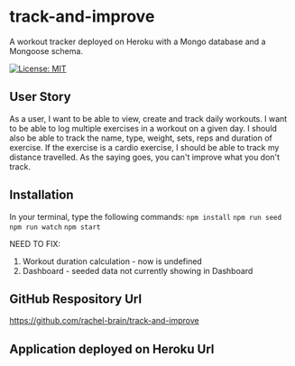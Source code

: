 # track-and-improve
A workout tracker deployed on Heroku with a Mongo database and a Mongoose schema.

[![License: MIT](https://img.shields.io/badge/License-MIT-yellow.svg)](https://opensource.org/licenses/MIT)


## User Story

As a user, I want to be able to view, create and track daily workouts. I want to be able to log multiple exercises in a workout on a given day. I should also be able to track the name, type, weight, sets, reps and duration of exercise. If the exercise is a cardio exercise, I should be able to track my distance travelled. As the saying goes, you can't improve what you don't track.

## Installation
In your terminal, type the following commands:
`npm install`
`npm run seed`
`npm run watch`
`npm start`




NEED TO FIX:
1. Workout duration calculation - now is undefined
2. Dashboard - seeded data not currently showing in Dashboard





## GitHub Respository Url
https://github.com/rachel-brain/track-and-improve

## Application deployed on Heroku Url